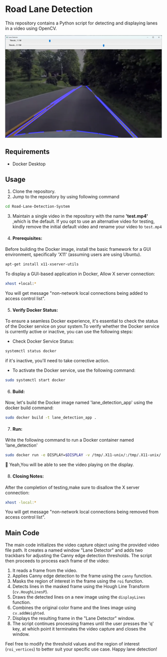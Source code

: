 # Road Lane Detection

This repository contains a Python script for detecting and displaying lanes in a video using OpenCV.

![Lane Detection Example](ss.png)

## Requirements
- Docker Desktop

## Usage
1. Clone the repository.
2. Jump to the repository by using following command
```bash
cd Road-Lane-Detection-System
```
3. Maintain a single video in the repository with the name **'test.mp4'** ,which is the default. If you opt to use an alternative video for testing, kindly remove the initial default video and rename your video to `test.mp4`
4. #### Prerequisites:
Before building the Docker image, install the basic framework for a GUI environment, specifically 'X11' (assuming users are using Ubuntu).
```bash
apt-get install x11-xserver-utils
```
To display a GUI-based application in Docker, Allow X server connection:
```bash
xhost +local:*
```
You will get message "non-network local connections being added to access control list".

5. #### Verify Docker Status:
To ensure a seamless Docker experience, it's essential to check the status of the Docker service on your system.To verify whether the Docker service is currently active or inactive, you can use the following steps:
* Check Docker Service Status:
```bash
systemctl status docker
```
if it's inactive, you'll need to take corrective action.

* To activate the Docker service, use the following command:
```bash
sudo systemctl start docker
```
6. #### Build:
Now, let's build the Docker image named 'lane_detection_app' using the docker build command:
```bash
sudo docker build -t lane_detection_app .
```
7. #### Run:
Write the following command to run a Docker container named 'lane_detection'
```bash
sudo docker run -e DISPLAY=$DISPLAY -v /tmp/.X11-unix/:/tmp/.X11-unix/ --name lane_detection lane_detection_app
```
:tada: Yeah,You will be able to see the video playing on the display.

8. #### Closing Notes:
After the completion of testing,make sure to disallow the X server connection:
```bash
xhost -local:*
```
You will get message "non-network local connections being removed from access control list".

## Main Code
The main code initializes the video capture object using the provided video file path. It creates a named window "Lane Detector" and adds two trackbars for adjusting the Canny edge detection thresholds. The script then proceeds to process each frame of the video:

1. It reads a frame from the video.
2. Applies Canny edge detection to the frame using the `canny` function.
3. Masks the region of interest in the frame using the `roi` function.
4. Detects lines in the masked frame using the Hough Line Transform (`cv.HoughLinesP`).
5. Draws the detected lines on a new image using the `displayLines` function.
6. Combines the original color frame and the lines image using `cv.addWeighted`.
7. Displays the resulting frame in the "Lane Detector" window.
8. The script continues processing frames until the user presses the 'q' key, at which point it terminates the video capture and closes the window.

Feel free to modify the threshold values and the region of interest (`roi_vertices`) to better suit your specific use case. Happy lane detection!
